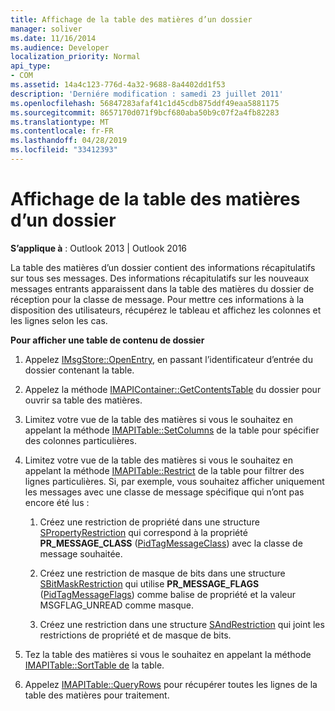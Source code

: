 ```yaml
---
title: Affichage de la table des matières d’un dossier
manager: soliver
ms.date: 11/16/2014
ms.audience: Developer
localization_priority: Normal
api_type:
- COM
ms.assetid: 14a4c123-776d-4a32-9688-8a4402dd1f53
description: 'Derniére modification : samedi 23 juillet 2011'
ms.openlocfilehash: 56847283afaf41c1d45cdb875ddf49eaa5881175
ms.sourcegitcommit: 8657170d071f9bcf680aba50b9c07f2a4fb82283
ms.translationtype: MT
ms.contentlocale: fr-FR
ms.lasthandoff: 04/28/2019
ms.locfileid: "33412393"
---
```

# <a name="displaying-a-folder-contents-table"></a>Affichage de la table des matières d’un dossier

**S’applique à** : Outlook 2013 | Outlook 2016 
  
La table des matières d’un dossier contient des informations récapitulatifs sur tous ses messages. Des informations récapitulatifs sur les nouveaux messages entrants apparaissent dans la table des matières du dossier de réception pour la classe de message. Pour mettre ces informations à la disposition des utilisateurs, récupérez le tableau et affichez les colonnes et les lignes selon les cas.
  
**Pour afficher une table de contenu de dossier**
  
1. Appelez [IMsgStore::OpenEntry](imsgstore-openentry.md), en passant l’identificateur d’entrée du dossier contenant la table.
    
2. Appelez la méthode [IMAPIContainer::GetContentsTable](imapicontainer-getcontentstable.md) du dossier pour ouvrir sa table des matières. 
    
3. Limitez votre vue de la table des matières si vous le souhaitez en appelant la méthode [IMAPITable::SetColumns](imapitable-setcolumns.md) de la table pour spécifier des colonnes particulières. 
    
4. Limitez votre vue de la table des matières si vous le souhaitez en appelant la méthode [IMAPITable::Restrict](imapitable-restrict.md) de la table pour filtrer des lignes particulières. Si, par exemple, vous souhaitez afficher uniquement les messages avec une classe de message spécifique qui n’ont pas encore été lus : 
    
    1. Créez une restriction de propriété dans une structure [SPropertyRestriction](spropertyrestriction.md) qui correspond à la propriété **PR_MESSAGE_CLASS** ([PidTagMessageClass](pidtagmessageclass-canonical-property.md)) avec la classe de message souhaitée. 
        
    2. Créez une restriction de masque de bits dans une structure [SBitMaskRestriction](sbitmaskrestriction.md) qui utilise **PR_MESSAGE_FLAGS** ([PidTagMessageFlags](pidtagmessageflags-canonical-property.md)) comme balise de propriété et la valeur MSGFLAG_UNREAD comme masque.
        
    3. Créez une restriction dans une structure [SAndRestriction](sandrestriction.md) qui joint les restrictions de propriété et de masque de bits. 
    
5. Tez la table des matières si vous le souhaitez en appelant la méthode [IMAPITable::SortTable de](imapitable-sorttable.md) la table. 
    
6. Appelez [IMAPITable::QueryRows](imapitable-queryrows.md) pour récupérer toutes les lignes de la table des matières pour traitement. 
    

